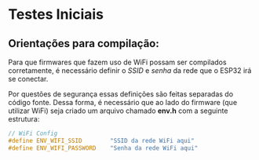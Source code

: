 # Testes Iniciais

## **Orientações para compilação**:
Para que firmwares que fazem uso de WiFi possam ser compilados corretamente, é necessário definir o *SSID* e *senha* da rede que o ESP32 irá se conectar.

Por questões de segurança essas definições são feitas separadas do código fonte. Dessa forma, é necessário que ao lado do firmware (que utilizar WiFi) seja criado um arquivo chamado **env.h** com a seguinte estrutura:

```cpp
// WiFi Config
#define ENV_WIFI_SSID        "SSID da rede WiFi aqui"
#define ENV_WIFI_PASSWORD    "Senha da rede WiFi aqui"
```